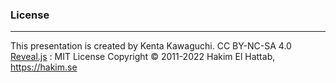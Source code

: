 ### License
--- 
This presentation is created by Kenta Kawaguchi. CC BY-NC-SA 4.0
[Reveal.js](https://github.com/hakimel/reveal.js) : MIT License
Copyright © 2011-2022 Hakim El Hattab, https://hakim.se

